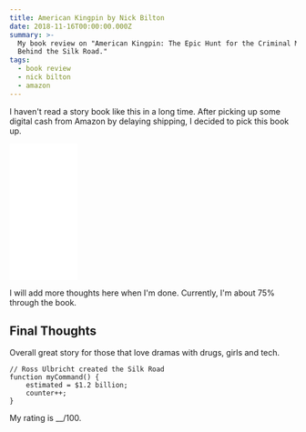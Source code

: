 ```yaml
---
title: American Kingpin by Nick Bilton
date: 2018-11-16T00:00:00.000Z
summary: >-
  My book review on "American Kingpin: The Epic Hunt for the Criminal Mastermind
  Behind the Silk Road."
tags:
  - book review
  - nick bilton
  - amazon
---
```

I haven't read a story book like this in a long time. After picking up some digital cash from Amazon by delaying shipping, I decided to pick this book up.

<iframe style="width:120px;height:240px;" marginwidth="0" marginheight="0" scrolling="no" frameborder="0" src="//ws-na.amazon-adsystem.com/widgets/q?ServiceVersion=20070822&OneJS=1&Operation=GetAdHtml&MarketPlace=US&source=ss&ref=as_ss_li_til&ad_type=product_link&tracking_id=bradleyacker-20&language=en_US&marketplace=amazon&region=US&placement=B06Y1QXMXX&asins=B06Y1QXMXX&linkId=e12f213b1490afdd2334de8794a1d3fb&show_border=true&link_opens_in_new_window=true"></iframe>

I will add more thoughts here when I'm done. Currently, I'm about 75% through the book.

## Final Thoughts

Overall great story for those that love dramas with drugs, girls and tech.

```text/2-3
// Ross Ulbricht created the Silk Road
function myCommand() {
	estimated = $1.2 billion;
	counter++;
}
```

My rating is __/100.
